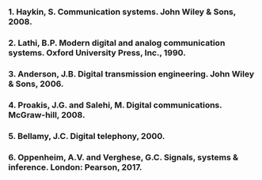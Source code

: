 ### 1. Haykin, S. Communication systems. John Wiley & Sons, 2008.
### 2. Lathi, B.P. Modern digital and analog communication systems. Oxford University Press, Inc., 1990.
### 3. Anderson, J.B. Digital transmission engineering. John Wiley & Sons, 2006.
### 4. Proakis, J.G. and Salehi, M. Digital communications. McGraw-hill, 2008.
### 5. Bellamy, J.C. Digital telephony, 2000.
### 6. Oppenheim, A.V. and Verghese, G.C. Signals, systems & inference. London: Pearson, 2017.
